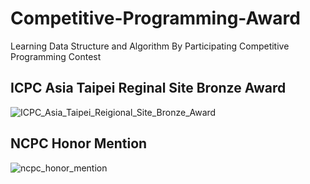 # Competitive-Programming-Award
Learning Data Structure and Algorithm By Participating Competitive Programming Contest
## ICPC Asia Taipei Reginal Site Bronze Award
![ICPC_Asia_Taipei_Reigional_Site_Bronze_Award](https://user-images.githubusercontent.com/76461262/144790679-e1a6847d-0c04-4cfc-a1a8-d0c4a68483e4.jpg)
## NCPC Honor Mention
![ncpc_honor_mention](https://user-images.githubusercontent.com/76461262/144790686-4d34780b-e6b3-426f-bdd4-54e421a57451.jpg)



